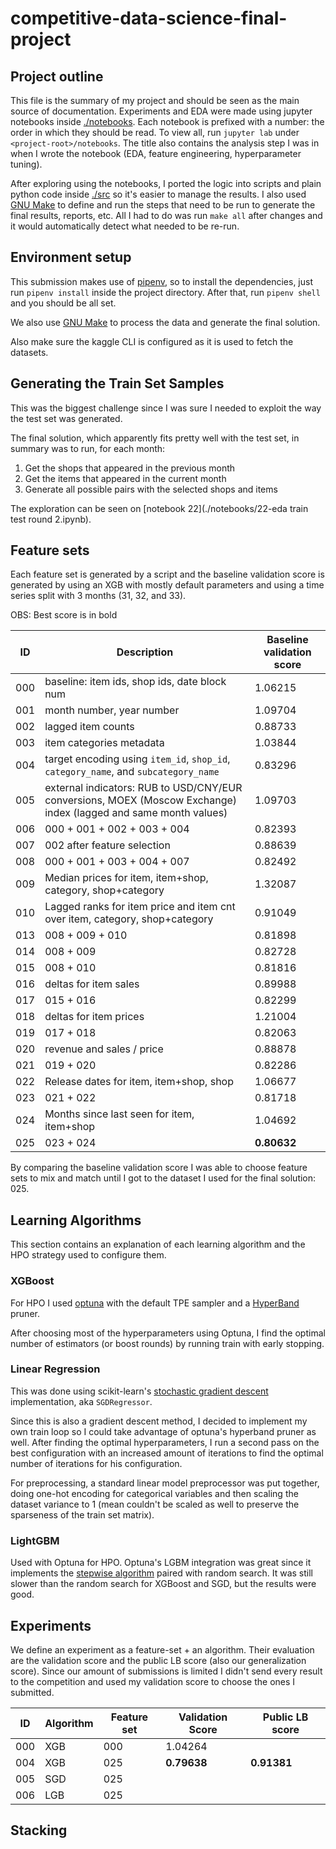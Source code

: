 # competitive-data-science-final-project

## Project outline

This file is the summary of my project and should be seen as the main source of documentation. Experiments and EDA were made using jupyter notebooks inside [./notebooks](./notebooks). Each notebook is prefixed with a number: the order in which they should be read. To view all, run `jupyter lab` under `<project-root>/notebooks`. The title also contains the analysis step I was in when I wrote the notebook (EDA, feature engineering, hyperparameter tuning).

After exploring using the notebooks, I ported the logic into scripts and plain python code inside [./src](./src) so it's easier to manage the results. I also used [GNU Make](https://www.gnu.org/software/make/) to define and run the steps that need to be run to generate the final results, reports, etc. All I had to do was run `make all` after changes and it would automatically detect what needed to be re-run.

## Environment setup

This submission makes use of [pipenv](https://pipenv-fork.readthedocs.io/en/latest/), so to install the dependencies, just run `pipenv install` inside the project directory. After that, run `pipenv shell` and you should be all set.

We also use [GNU Make](https://www.gnu.org/software/make/) to process the data and generate the final solution.

Also make sure the kaggle CLI is configured as it is used to fetch the datasets.

## Generating the Train Set Samples

This was the biggest challenge since I was sure I needed to exploit the way the test set was generated.

The final solution, which apparently fits pretty well with the test set, in summary was to run, for each month:

1. Get the shops that appeared in the previous month
2. Get the items that appeared in the current month
3. Generate all possible pairs with the selected shops and items

The exploration can be seen on [notebook 22](./notebooks/22-eda train test round 2.ipynb).

## Feature sets

Each feature set is generated by a script and the baseline validation score is generated by using an XGB with mostly default parameters and using a time series split with 3 months (31, 32, and 33).

OBS: Best score is in bold

| ID | Description | Baseline validation score |
| -- | -- | -- |
| 000 | baseline: item ids, shop ids, date block num | 1.06215 |
| 001 | month number, year number | 1.09704 |
| 002 | lagged item counts | 0.88733 |
| 003 | item categories metadata | 1.03844 |
| 004 | target encoding using `item_id`, `shop_id`, `category_name`, and `subcategory_name`  | 0.83296 |
| 005 | external indicators: RUB to USD/CNY/EUR conversions, MOEX (Moscow Exchange) index (lagged and same month values) | 1.09703 |
| 006 | 000 + 001 + 002 + 003 + 004 | 0.82393 |
| 007 | 002 after feature selection | 0.88639 |
| 008 | 000 + 001 + 003 + 004 + 007 | 0.82492 |
| 009 | Median prices for item, item+shop, category, shop+category | 1.32087 |
| 010 | Lagged ranks for item price and item cnt over item, category, shop+category | 0.91049 |
| 013 | 008 + 009 + 010 | 0.81898 |
| 014 | 008 + 009 | 0.82728 |
| 015 | 008 + 010 | 0.81816 |
| 016 | deltas for item sales | 0.89988 |
| 017 | 015 + 016 | 0.82299 |
| 018 | deltas for item prices | 1.21004 |
| 019 | 017 + 018 | 0.82063 |
| 020 | revenue and sales / price | 0.88878 |
| 021 | 019 + 020 | 0.82286 |
| 022 | Release dates for item, item+shop, shop | 1.06677 |
| 023 | 021 + 022 | 0.81718 |
| 024 | Months since last seen for item, item+shop | 1.04692 |
| 025 | 023 + 024 | __0.80632__ |

By comparing the baseline validation score I was able to choose feature sets to mix and match until I got to the dataset I used for the final solution: 025.

## Learning Algorithms

This section contains an explanation of each learning algorithm and the HPO strategy used to configure them.

### XGBoost

For HPO I used [optuna](https://optuna.readthedocs.io/en/stable/) with the default TPE sampler and a [HyperBand](https://arxiv.org/abs/1603.06560) pruner.

After choosing most of the hyperparameters using Optuna, I find the optimal number of estimators (or boost rounds) by running train with early stopping.

### Linear Regression

This was done using scikit-learn's [stochastic gradient descent](https://en.wikipedia.org/wiki/Stochastic_gradient_descent) implementation, aka `SGDRegressor`.

Since this is also a gradient descent method, I decided to implement my own train loop so I could take advantage of optuna's hyperband pruner as well. After finding the optimal hyperparameters, I run a second pass on the best configuration with an increased amount of iterations to find the optimal number of iterations for his configuration.

For preprocessing, a standard linear model preprocessor was put together, doing one-hot encoding for categorical variables and then scaling the dataset variance to 1 (mean couldn't be scaled as well to preserve the sparseness of the train set matrix).

### LightGBM

Used with Optuna for HPO. Optuna's LGBM integration was great since it implements the [stepwise algorithm](https://medium.com/optuna/lightgbm-tuner-new-optuna-integration-for-hyperparameter-optimization-8b7095e99258) paired with random search. It was still slower than the random search for XGBoost and SGD, but the results were good.

## Experiments

We define an experiment as a feature-set + an algorithm. Their evaluation are the validation score and the public LB score (also our generalization score). Since our amount of submissions is limited I didn't send every result to the competition and used my validation score to choose the ones I submitted.

| ID | Algorithm | Feature set | Validation Score | Public LB score |
| -- | -- | -- | -- | -- |
| 000 | XGB | 000 | 1.04264 |  |
| 004 | XGB | 025 | __0.79638__ | __0.91381__ |
| 005 | SGD | 025 | | |
| 006 | LGB | 025 | | |

## Stacking
